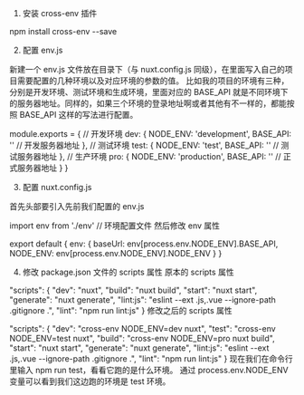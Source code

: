 1. 安装 cross-env 插件

npm install cross-env --save

2. 配置 env.js

新建一个 env.js 文件放在目录下（与 nuxt.config.js 同级），在里面写入自己的项目需要配置的几种环境以及对应环境的参数的值。
比如我的项目的环境有三种，分别是开发环境、测试环境和生成环境，里面对应的 BASE_API 就是不同环境下的服务器地址。同样的，如果三个环境的登录地址啊或者其他有不一样的，都能按照 BASE_API 这样的写法进行配置。

module.exports = {
// 开发环境
dev: {
NODE_ENV: 'development',
BASE_API: '' // 开发服务器地址
},
// 测试环境
test: {
NODE_ENV: 'test',
BASE_API: '' // 测试服务器地址
},
// 生产环境
pro: {
NODE_ENV: 'production',
BASE_API: '' // 正式服务器地址
}
}

3. 配置 nuxt.config.js

首先头部要引入先前我们配置的 env.js

import env from './env' // 环境配置文件
然后修改 env 属性

export default {
env: {
baseUrl: env[process.env.NODE_ENV].BASE_API,
NODE_ENV: env[process.env.NODE_ENV].NODE_ENV
}
}

4. 修改 package.json 文件的 scripts 属性
   原本的 scripts 属性

"scripts": {
"dev": "nuxt",
"build": "nuxt build",
"start": "nuxt start",
"generate": "nuxt generate",
"lint:js": "eslint --ext .js,.vue --ignore-path .gitignore .",
"lint": "npm run lint:js"
}
修改之后的 scripts 属性

"scripts": {
"dev": "cross-env NODE_ENV=dev nuxt",
"test": "cross-env NODE_ENV=test nuxt",
"build": "cross-env NODE_ENV=pro nuxt build",
"start": "nuxt start",
"generate": "nuxt generate",
"lint:js": "eslint --ext .js,.vue --ignore-path .gitignore .",
"lint": "npm run lint:js"
}
现在我们在命令行里输入 npm run test，看看它跑的是什么环境。
通过 process.env.NODE_ENV 变量可以看到我们这边跑的环境是 test 环境。
